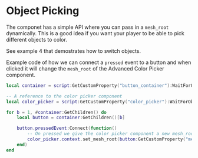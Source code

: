 # Object Picking

The componet has a simple API where you can pass in a `mesh_root` dynamically.  This is a good idea if you want your player to be able to pick different objects to color.

See example 4 that demostrates how to switch objects.

Example code of how we can connect a `pressed` event to a button and when clicked it will change the `mesh_root` of the Advanced Color Picker component.

```lua hl_lines="11"
local container = script:GetCustomProperty("button_container"):WaitForObject()

-- A reference to the color picker component
local color_picker = script:GetCustomProperty("color_picker"):WaitForObject()

for b = 1, #container:GetChildren() do
	local button = container:GetChildren()[b]

	button.pressedEvent:Connect(function()
		-- On pressed we give the color picker component a new mesh_root
		color_picker.context.set_mesh_root(button:GetCustomProperty("mesh_root"))
	end)
end
```